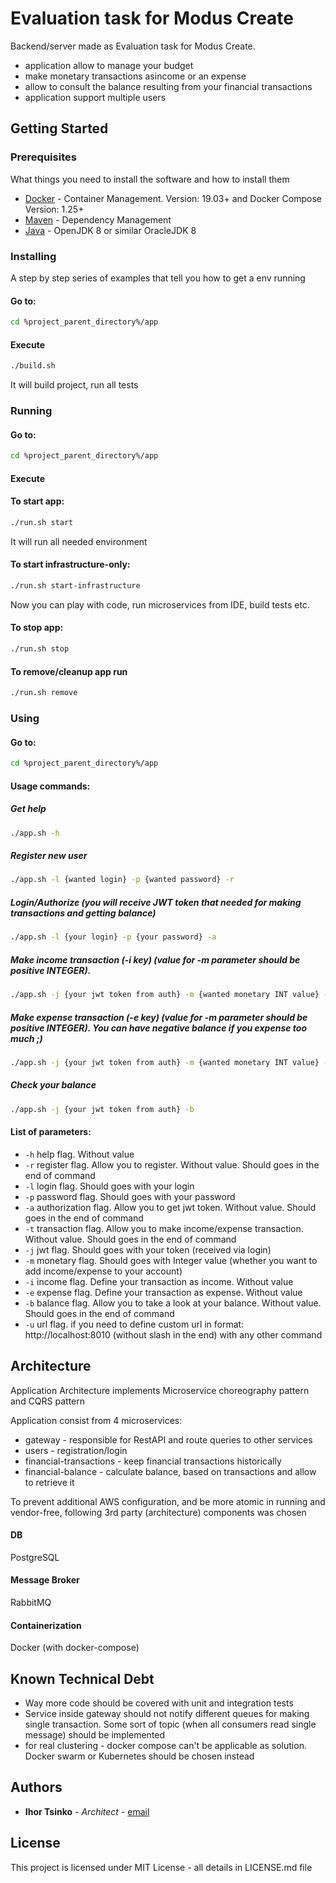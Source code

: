 # Evaluation task for Modus Create

Backend/server made as Evaluation task for Modus Create.
 - application allow to manage your budget 
 - make monetary transactions asincome or an expense
 - allow to consult the balance resulting from your financial transactions
 - application support multiple users

## Getting Started


### Prerequisites

What things you need to install the software and how to install them

* [Docker](https://www.docker.com/community-edition#/download) - Container Management. Version: 19.03+ and Docker Compose  Version: 1.25+
* [Maven](https://maven.apache.org/) - Dependency Management
* [Java](http://openjdk.java.net/install/) - OpenJDK 8 or similar OracleJDK 8

### Installing

A step by step series of examples that tell you how to get a env running

#### Go to:

```bash
cd %project_parent_directory%/app
```

#### Execute

```bash
./build.sh
```
It will build project, run all tests

### Running
#### Go to:

```bash
cd %project_parent_directory%/app
```

#### Execute

#### To start app:
```bash
./run.sh start
```

It will run all needed environment

#### To start infrastructure-only:
```bash
./run.sh start-infrastructure
```

Now you can play with code, run microservices from IDE, build tests etc.

#### To stop app:

```bash
./run.sh stop
```
#### To remove/cleanup app run

```bash
./run.sh remove
```

### Using

#### Go to:

```bash
cd %project_parent_directory%/app
```
#### Usage commands:

##### Get help

```bash
./app.sh -h
```
##### Register new user

```bash
./app.sh -l {wanted login} -p {wanted password} -r
```

##### Login/Authorize (you will receive JWT token that needed for making transactions and getting balance)
```bash
./app.sh -l {your login} -p {your password} -a
```

##### Make income transaction (-i key) (value for -m parameter should be positive INTEGER).
```bash
./app.sh -j {your jwt token from auth} -m {wanted monetary INT value} -i -t
```

##### Make expense transaction (-e key) (value for -m parameter should be positive INTEGER). You can have negative balance if you expense too much ;)
```bash
./app.sh -j {your jwt token from auth} -m {wanted monetary INT value} -e -t
```

##### Check your balance
```bash
./app.sh -j {your jwt token from auth} -b
```
#### List of parameters:
* ```-h```    help flag. Without value
* ```-r```    register flag. Allow you to register. Without value. Should goes in the end of command
* ```-l```    login flag. Should goes with your login
* ```-p```    password flag. Should goes with your password
* ```-a```    authorization flag. Allow you to get jwt token. Without value. Should goes in the end of command
* ```-t```    transaction flag. Allow you to make income/expense transaction. Without value. Should goes in the end of command
* ```-j```    jwt flag. Should goes with your token (received via login)
* ```-m```    monetary flag. Should goes with Integer value (whether you want to add income/expense to your account)
* ```-i```    income flag. Define your transaction as income. Without value
* ```-e```    expense  flag. Define your transaction as expense. Without value
* ```-b```    balance flag. Allow you to take a look at your balance. Without value. Should goes in the end of command
* ```-u```    url flag. if you need to define custom url in format: http://localhost:8010 (without slash in the end) with any other command

## Architecture
Application Architecture implements Microservice choreography pattern and CQRS pattern

Application consist from 4 microservices:
* gateway - responsible for RestAPI and route queries to other services
* users - registration/login
* financial-transactions - keep financial transactions historically
* financial-balance - calculate balance, based on transactions and allow to retrieve it

To prevent additional AWS configuration, and be more atomic in running and vendor-free, following 3rd party (architecture) components was chosen
#### DB
PostgreSQL
#### Message Broker
RabbitMQ
#### Containerization
Docker (with docker-compose)

## Known Technical Debt
* Way more code should be covered with unit and integration tests
* Service inside gateway should not notify different queues for making single transaction. Some sort of topic (when all consumers read single message) should be implemented
* for real clustering - docker compose can't be applicable as solution. Docker swarm or Kubernetes should be chosen instead  

## Authors

* **Ihor Tsinko** - *Architect* - [email](igor.tsinko@gmail.com)

## License

This project is licensed under MIT License - all details in LICENSE.md file